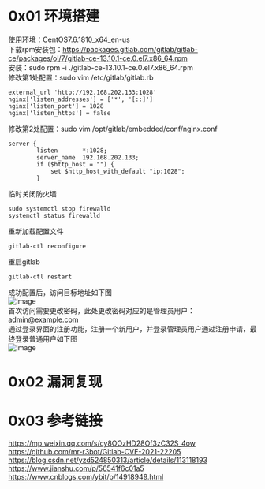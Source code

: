 # 0x01 环境搭建
使用环境：CentOS7.6.1810_x64_en-us  
下载rpm安装包：https://packages.gitlab.com/gitlab/gitlab-ce/packages/ol/7/gitlab-ce-13.10.1-ce.0.el7.x86_64.rpm  
安装：sudo rpm -i ./gitlab-ce-13.10.1-ce.0.el7.x86_64.rpm  
修改第1处配置：sudo vim /etc/gitlab/gitlab.rb
```
external_url 'http://192.168.202.133:1028'
nginx['listen_addresses'] = ['*', '[::]']
nginx['listen_port'] = 1028
nginx['listen_https'] = false
```
修改第2处配置：sudo vim /opt/gitlab/embedded/conf/nginx.conf
```
server {
        listen       *:1028;
        server_name  192.168.202.133;
        if ($http_host = "") {
            set $http_host_with_default "ip:1028";
        }
```
临时关闭防火墙
```
sudo systemctl stop firewalld
systemctl status firewalld
```
重新加载配置文件
```
gitlab-ctl reconfigure
```
重启gitlab
```
gitlab-ctl restart
```
成功配置后，访问目标地址如下图  
![image](./1.png)  
首次访问需要更改密码，此处更改密码对应的是管理员用户：admin@example.com  
通过登录界面的注册功能，注册一个新用户，并登录管理员用户通过注册申请，最终登录普通用户如下图  
![image](./2.png)  
# 0x02 漏洞复现

# 0x03 参考链接
https://mp.weixin.qq.com/s/cy8OOzHD28Of3zC32S_4ow  
https://github.com/mr-r3bot/Gitlab-CVE-2021-22205  
https://blog.csdn.net/yzd524850313/article/details/113118193  
https://www.jianshu.com/p/56541f6c01a5  
https://www.cnblogs.com/ybit/p/14918949.html  

